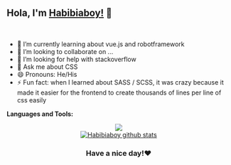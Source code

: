 ## Hola, I'm [Habibiaboy!](https://habibiaboy.my.id/) 👋

<br/>

- 🌱 I’m currently learning about vue.js and robotframework
- 👯 I’m looking to collaborate on ...
- 🤔 I’m looking for help with stackoverflow
- 💬 Ask me about CSS
- 😄 Pronouns: He/His
- ⚡ Fun fact: when I learned about SASS / SCSS, it was crazy because it made it easier for the frontend to create thousands of lines per line of css easily


**Languages and Tools:** 
<div align="center">
  <a href="https://github.com/habibiaboy">
    <img align="center" src="https://github-readme-stats.vercel.app/api/top-langs/?username=habibiaboy&theme=light&hide_langs_below=1" />
  </a>
  <br/>
  <a href="https://github.com/habibiaboy">
   <img align="center" src="https://github-readme-stats.vercel.app/api?username=habibiaboy&show_icons=true&theme=light&line_height=27" alt="Habibiaboy github stats"/>
  </a>





### Have a nice day!❤️

</div>

